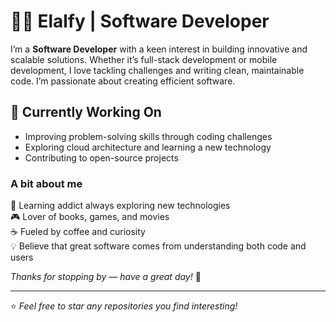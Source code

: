 # 👨‍💻 Elalfy | Software Developer

I’m a **Software Developer** with a keen interest in building innovative and scalable solutions. Whether it’s full-stack development or mobile development, I love tackling challenges and writing clean, maintainable code. I’m passionate about creating efficient software.

## 💼 Currently Working On
- Improving problem-solving skills through coding challenges
- Exploring cloud architecture and learning a new technology  
- Contributing to open-source projects

### A bit about me  
🧠 Learning addict always exploring new technologies  
🎮 Lover of books, games, and movies  
☕ Fueled by coffee and curiosity  
💡 Believe that great software comes from understanding both code and users

*Thanks for stopping by — have a great day!* 🚀

---
⭐ *Feel free to star any repositories you find interesting!*
